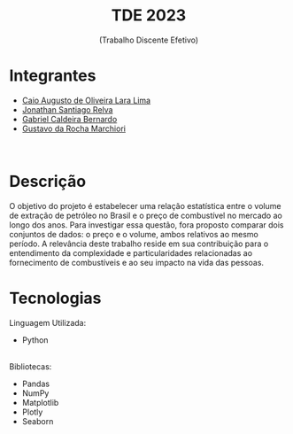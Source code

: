 <div align="center">
  <h1> TDE 2023 </h1>
  <p>(Trabalho Discente Efetivo)</p>
</div>

# Integrantes
- [Caio Augusto de Oliveira Lara Lima](https://github.com/hyskoniho)
- [Jonathan Santiago Relva](https://github.com/JhowSantiago) 
- [Gabriel Caldeira Bernardo](https://github.com/1caldeira) 
- [Gustavo da Rocha Marchiori](https://github.com/GustavoMarchiori) 
<br>

# Descrição
O objetivo do projeto é estabelecer uma relação estatística entre o volume de extração de
petróleo no Brasil e o preço de combustível no mercado ao longo dos anos. Para investigar essa
questão, fora proposto comparar dois conjuntos de dados: o preço e o volume, ambos relativos ao mesmo período.
A relevância deste trabalho reside em sua contribuição para o entendimento da complexidade e particularidades
relacionadas ao fornecimento de combustíveis e ao seu impacto na vida das pessoas.
<br>
# Tecnologias
Linguagem Utilizada: 
- Python
<br></br>
<p>Bibliotecas:</p>

- Pandas
- NumPy
- Matplotlib
- Plotly
- Seaborn

